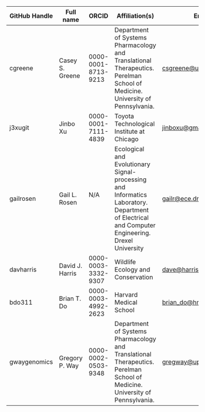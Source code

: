 | GitHub Handle | Full name        | ORCID               | Affiliation(s)                                                                                                              | Email              | Approve | Grants to Cite                              |
|---------------|------------------|---------------------|-----------------------------------------------------------------------------------------------------------------------------|--------------------|---------|---------------------------------------------|
| cgreene       | Casey S. Greene  | 0000-0001-8713-9213 | Department of Systems Pharmacology and Translational Therapeutics. Perelman School of Medicine. University of Pennsylvania. | csgreene@upenn.edu | Yes     | Gordon and Betty Moore Foundation GBMF 4552 |
| j3xugit       | Jinbo Xu         | 0000-0001-7111-4839 | Toyota Technological Institute at Chicago          |    jinboxu@gmail.com                |   yes      |  NIH R01GM089753,  NSF/BIO-1564955                                        |
| gailrosen     | Gail L. Rosen    | N/A                 | Ecological and Evolutionary Signal-processing and Informatics Laboratory.  Department of Electrical and Computer Engineering. Drexel University | gailr@ece.drexel.edu |  Yes | NSF #1245632                                            |
| davharris       | David J. Harris | 0000-0003-3332-9307 | Wildlife Ecology and Conservation | dave@harris-research.me | Yes     | Gordon and Betty Moore Foundation GBMF 4563 |
| bdo311       | Brian T. Do | 0000-0003-4992-2623 | Harvard Medical School | brian_do@hms.harvard.edu | Yes     | NIGMS T32GM007753  |
| gwaygenomics  | Gregory P. Way   | 0000-0002-0503-9348 | Department of Systems Pharmacology and Translational Therapeutics. Perelman School of Medicine. University of Pennsylvania.  | gregway@upenn.edu  | Yes     |  |

